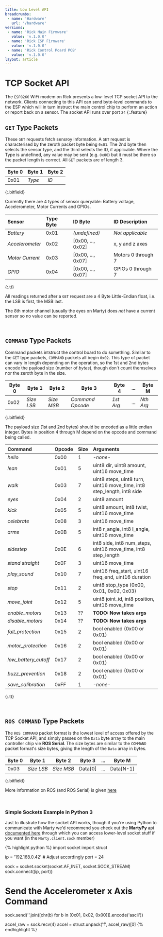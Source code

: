 ```yaml
---
title: Low Level API
breadcrumbs:
 - name: 'Hardware'
   url: '/hardware'
versions:
 - name: 'Rick Main Firmware'
   value: 'v.1.0.0'
 - name: 'Rick ESP Firmware'
   value: 'v.1.0.0'
 - name: 'Rick Control Poard PCB'
   value: 'v.1.0.0'
layout: article
---
```





TCP Socket API
===

The `ESP8266` WiFi modem on Rick presents a low-level TCP socket API to the network. Clients
connecting to this API can send byte-level commands to the ESP which will in turn instruct
the main control chip to perform an action or report back on a sensor. The socket API runs
over port `24`
{:.feature}




`GET` Type Packets
---

These `GET` requests fetch sensroy information. A `GET` request is characterised by the zeroth
packet byte being `0x01`. The 2nd byte then selects the sensor type, and the third selects
the ID, if applicable. Where the Type is undefined, any value may be sent (e.g. `0x00`) but
it must be there so the packet length is correct. All `GET` packets are of length 3.

| Byte 0 | Byte 1  | Byte 2  |
|--------|---------|---------|
| 0x01   | *Type*  | *ID*    |
{:.bitfield}

Currently there are 4 types of sensor queryable: Battery voltage, Accelerometer, Motor Currents and GPIOs.


| Sensor           | Type Byte  | ID Byte           | ID Description      |
|:-----------------|:-----------|:------------------|:--------------------|
| *Battery*        | 0x01       | *(undefined)*     | *Not applicable*    |
| *Accelerometer*  | 0x02       | [0x00, ..., 0x02] | x, y and z axes     |
| *Motor Current*  | 0x03       | [0x00, ..., 0x07] | Motors 0 through 7  |
| *GPIO*           | 0x04       | [0x00, ..., 0x07] | GPIOs 0 through 7   |
{:.tt}

All readings returned after a `GET` request are a 4 Byte Little-Endian float, i.e. the
LSB is first, the MSB last.

The 8th motor channel (usually the eyes on Marty) does *not* have a current sensor
so no value can be reported.

<br>




`COMMAND` Type Packets
---

Command packets intstruct the control board to do something. Similar to the `GET` type packets,
`COMMAND` packets all begin `0x02`. This type of packet can vary
in length depending on the operation, so the 1st and 2nd bytes encode the payload size
(number of *bytes*), though don't count themselves nor the zeroth byte in the size.

| Byte 0 | Byte 1     | Byte 2     | Byte 3           | Byte 4    | ... | Byte M    |
|--------|------------|------------|------------------|-----------|-----|-----------|
| 0x02   | *Size LSB* | *Size MSB* | *Command Opcode* | *1st Arg* | ... | *Nth Arg* |
{:.bitfield}

The payload size (1st and 2nd bytes) should be encoded as a little endian integer.
Bytes in position 4 through M depend on the opcode and command being called.



| Command                | Opcode     | Size | Arguments                                               |
|:-----------------------|:-----------|:-----|:--------------------------------------------------------|
| *hello*                | 0x00       | 1    | *-none-*                                                |
| *lean*                 | 0x01       | 5    | uint8 dir, uint8 amount, uint16 move\_time              |
| *walk*                 | 0x03       | 7    | uint8 steps, uint8 turn, uint16 move\_time, int8 step\_length, int8 side |
| *eyes*                 | 0x04       | 2    | uint8 amount                                            |
| *kick*                 | 0x05       | 5    | uint8 amount, int8 twist, uint16 move\_time             |
| *celebrate*            | 0x08       | 3    | uint16 move\_time                                       |
| *arms*                 | 0x0B       | 5    | int8 r\_angle, int8 l\_angle, uint16 move\_time         |
| *sidestep*             | 0x0E       | 6    | int8 side, int8 num\_steps, uint16 move\_time, int8 step\_length  |
| *stand straight*       | 0x0F       | 3    | uint16 move\_time                                       |
| *play\_sound*          | 0x10       | 7    | uint16 freq\_start, uint16 freq\_end, uint16 duration   |
| *stop*                 | 0x11       | 2    | uint8 stop\_type (0x00, 0x01, 0x02, 0x03)               |
| *move\_joint*          | 0x12       | 5    | uint8 joint\_id, int8 position, uint16 move\_time       |
| *enable\_motors*       | 0x13       | ??   | **TODO: Now takes args**                                |
| *disable\_motors*      | 0x14       | ??   | **TODO: Now takes args**                                |
| *fall\_protection*     | 0x15       | 2    | bool enabled (0x00 or 0x01)                             |
| *motor\_protection*    | 0x16       | 2    | bool enabled (0x00 or 0x01)                             |
| *low\_battery\_cutoff* | 0x17       | 2    | bool enabled (0x00 or 0x01)                             |
| *buzz\_prevention*     | 0x18       | 2    | bool enabled (0x00 or 0x01)                             |
| *save\_calibration*    | 0xFF       | 1    | *-none-*                                                |
{:.tt}

<br>




`ROS COMMAND` Type Packets
---

The `ROS COMMAND` packet format is the lowest level of access offered by the TCP Socket API,
and simply passes on the `Data` byte array to the main controller chip vie **ROS Serial**.
The size bytes are similar to the `COMMAND` packet format's size bytes, giving the length
of the `Data` array in bytes.

| Byte 0 | Byte 1     | Byte 2     | Byte 3   | ... | Byte M    |
|--------|------------|------------|----------|-----|-----------|
| 0x03   | *Size LSB* | *Size MSB* | Data[0]  | ... | Data[N-1] |
{:.bitfield}

More information on ROS (and ROS Serial) is given [here](/ros/)

<br>

### Simple Sockets Example in Python 3

Just to illustrate how the socket API works, though if you're using Python to communicate
with Marty  we'd recommend you check out the **MartyPy** api [documented here](/python/remote/)
through which you can access lower-level socket stuff if you want (in the `Marty.client.sock`
member)

{% highlight python %}
import socket
import struct

ip = '192.168.0.42' # Adjust accordingly
port = 24

sock = socket.socket(socket.AF_INET, socket.SOCK_STREAM)
sock.connect((ip, port))

# Send the Accelerometer x Axis Command
sock.send(''.join([chr(b) for b in [0x01, 0x02, 0x00]]).encode('ascii'))

accel_raw = sock.recv(4)
accel = struct.unpack('f', accel_raw)[0]
{% endhighlight %}


<br>

